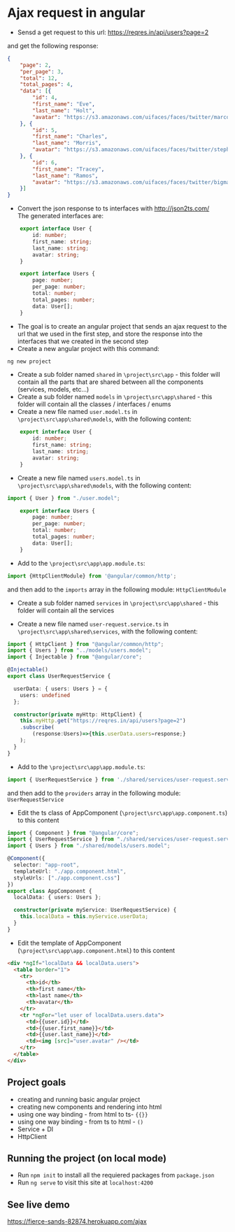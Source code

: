 #   Ajax request in angular

* Sensd a get request to this url: https://reqres.in/api/users?page=2   

and get the following response:
```json
{
    "page": 2,
    "per_page": 3,
    "total": 12,
    "total_pages": 4,
    "data": [{
        "id": 4,
        "first_name": "Eve",
        "last_name": "Holt",
        "avatar": "https://s3.amazonaws.com/uifaces/faces/twitter/marcoramires/128.jpg"
    }, {
        "id": 5,
        "first_name": "Charles",
        "last_name": "Morris",
        "avatar": "https://s3.amazonaws.com/uifaces/faces/twitter/stephenmoon/128.jpg"
    }, {
        "id": 6,
        "first_name": "Tracey",
        "last_name": "Ramos",
        "avatar": "https://s3.amazonaws.com/uifaces/faces/twitter/bigmancho/128.jpg"
    }]
}
```
* Convert the json response to ts interfaces with http://json2ts.com/   
The generated interfaces are:
```typescript
    export interface User {
        id: number;
        first_name: string;
        last_name: string;
        avatar: string;
    }

    export interface Users {
        page: number;
        per_page: number;
        total: number;
        total_pages: number;
        data: User[];
    }
```
* The goal is to create an angular project that sends an ajax request to the url that we used in the first step, and store the response into the interfaces that we created in the second step
* Create a new angular project with this command:
```bash
ng new project
```
* Create a sub folder named `shared` in `\project\src\app` - this folder will contain all the parts that are shared between all the components (services, models, etc...)
* Create a sub folder named `models` in `\project\src\app\shared` - this folder will contain all the classes / interfaces / enums 
* Create a new file named `user.model.ts`  in `\project\src\app\shared\models`, with the following content:
```typescript
    export interface User {
        id: number;
        first_name: string;
        last_name: string;
        avatar: string;
    }

```
* Create a new file named `users.model.ts`  in `\project\src\app\shared\models`, with the following content:
```typescript
import { User } from "./user.model";

    export interface Users {
        page: number;
        per_page: number;
        total: number;
        total_pages: number;
        data: User[];
    }
```
* Add to the `\project\src\app\app.module.ts`:
```typescript
import {HttpClientModule} from '@angular/common/http';
```
and then add to the `imports` array in the following module:
`HttpClientModule`

* Create a sub folder named `services` in `\project\src\app\shared` - this folder will contain all the services

* Create a new file named `user-request.service.ts`  in `\project\src\app\shared\services`, with the following content:
```typescript
import { HttpClient } from "@angular/common/http";
import { Users } from "../models/users.model";
import { Injectable } from "@angular/core";

@Injectable()
export class UserRequestService {

  userData: { users: Users } = {
    users: undefined
  };

  constructor(private myHttp: HttpClient) {
    this.myHttp.get("https://reqres.in/api/users?page=2")
    .subscribe(
        (response:Users)=>{this.userData.users=response;}
    );
  }
}
```
* Add to the `\project\src\app\app.module.ts`:
```typescript
import { UserRequestService } from './shared/services/user-request.service';
```
and then add to the `providers` array in the following module:
`UserRequestService`

* Edit the ts class of AppComponent (`\project\src\app\app.component.ts`) to this content
```typescript
import { Component } from "@angular/core";
import { UserRequestService } from "./shared/services/user-request.service";
import { Users } from "./shared/models/users.model";

@Component({
  selector: "app-root",
  templateUrl: "./app.component.html",
  styleUrls: ["./app.component.css"]
})
export class AppComponent {
  localData: { users: Users };

  constructor(private myService: UserRequestService) {
    this.localData = this.myService.userData;
  }
}
```
* Edit the template of AppComponent (`\project\src\app\app.component.html`) to this content
```html
<div *ngIf="localData && localData.users">
  <table border="1">
    <tr>
      <th>id</th>
      <th>first name</th>
      <th>last name</th>
      <th>avatar</th>
    </tr>
    <tr *ngFor="let user of localData.users.data">
      <td>{{user.id}}</td>
      <td>{{user.first_name}}</td>
      <td>{{user.last_name}}</td>
      <td><img [src]="user.avatar" /></td>
    </tr>
  </table>
</div>
```

## Project goals
* creating and running basic angular project
* creating new components and rendering into html 
* using one way binding - from html to ts- `{{}}`
* using one way binding - from ts to html - `()`
* Service + DI
* HttpClient


## Running the project (on local mode)

* Run `npm init` to install all the requiered packages from `package.json`
* Run `ng serve` to visit this site at `localhost:4200`

## See live demo
https://fierce-sands-82874.herokuapp.com/ajax
